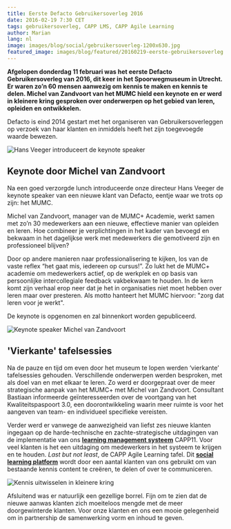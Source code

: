 ```yaml
---
title: Eerste Defacto Gebruikersoverleg 2016
date: 2016-02-19 7:30 CET
tags: gebruikersoverleg, CAPP LMS, CAPP Agile Learning
author: Marian
lang: nl
image: images/blog/social/gebruikersoverleg-1200x630.jpg
featured_image: images/blog/featured/20160219-eerste-gebruikersoverleg.jpg
---
```


__Afgelopen donderdag 11 februari was het eerste Defacto Gebruikersoverleg van 2016, dit keer in het Spoorwegmuseum in Utrecht. Er waren zo’n 60 mensen aanwezig om kennis te maken en kennis te delen. Michel van Zandvoort van het MUMC hield een keynote en er werd in kleinere kring gesproken over onderwerpen op het gebied van leren, opleiden en ontwikkelen.__

Defacto is eind 2014 gestart met het organiseren van Gebruikersoverleggen op verzoek van haar klanten en inmiddels heeft het zijn toegevoegde waarde bewezen.

![Hans Veeger introduceert de keynote speaker](/images/blog/gebruikersoverleg-11022016-01.jpg)

## Keynote door Michel van Zandvoort

Na een goed verzorgde lunch introduceerde onze directeur Hans Veeger de keynote speaker van een nieuwe klant van Defacto, eentje waar we trots op zijn: het MUMC.

Michel van Zandvoort, manager van de MUMC+ Academie, werkt samen met zo’n 30 medewerkers aan een nieuwe, effectieve manier van opleiden en leren. Hoe combineer je verplichtingen in het kader van bevoegd en bekwaam in het dagelijkse werk met medewerkers die gemotiveerd zijn en professioneel blijven?

Door op andere manieren naar professionalisering te kijken, los van de vaste reflex “het gaat mis, iedereen op cursus!”. Zo lukt het de MUMC+ academie om medewerkers actief, op de werkplek en op basis van persoonlijke intercollegiale feedback vakbekwaam te houden. In de kern komt zijn verhaal erop neer dat je het in organisaties niet moet hebben over leren maar over presteren. Als motto hanteert het MUMC hiervoor: "zorg dat leren voor je werkt".

De keynote is opgenomen en zal binnenkort worden gepubliceerd.

![Keynote speaker Michel van Zandvoort](/images/blog/gebruikersoverleg-11022016-02.jpg)

## 'Vierkante' tafelsessies

Na de pauze en tijd om even door het museum te lopen werden ‘vierkante’ tafelsessies gehouden. Verschillende onderwerpen werden besproken, met als doel van en met elkaar te leren. Zo werd er doorgepraat over de meer strategische aanpak van het MUMC+ met Michel van Zandvoort. Consultant Bastiaan informeerde geïnteresseerden over de voortgang van het Kwaliteitspaspoort 3.0, een doorontwikkeling waarin meer ruimte is voor het aangeven van team- en individueel specifieke vereisten.

Verder werd er vanwege de aanwezigheid van liefst zes nieuwe klanten ingegaan op de harde-technische en zachte-strategische uitdagingen van de implementatie van ons **[learning management systeem](/capp-learning/)** CAPP11. Voor veel klanten is het een uitdaging om medewerkers in het systeem te krijgen en te houden. *Last but not least*, de CAPP Agile Learning tafel. Dit **[social learning platform](/capp-agile-learning/)** wordt door een aantal klanten van ons gebruikt om van bestaande kennis content te creëren, te delen of over te communiceren.

![Kennis uitwisselen in kleinere kring](/images/blog/gebruikersoverleg-11022016-03.jpg)

Afsluitend was er natuurlijk een gezellige borrel. Fijn om te zien dat de nieuwe aanwas klanten zich moeiteloos mengde met de meer doorgewinterde klanten. Voor onze klanten en ons een mooie gelegenheid om in partnership de samenwerking vorm en inhoud te geven.

